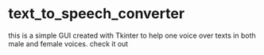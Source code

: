 # text_to_speech_converter
this is a simple GUI created with Tkinter to help one voice over texts in both male and female voices. check it out
